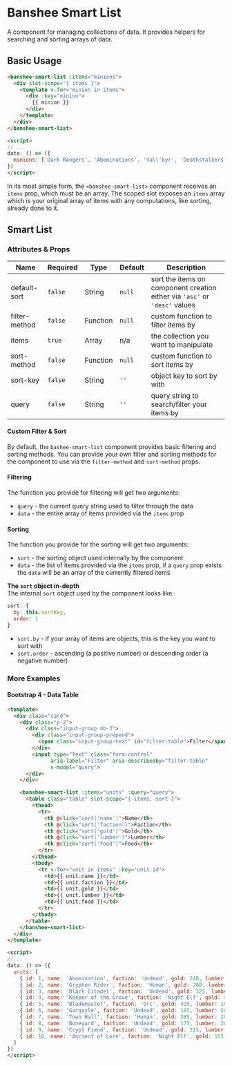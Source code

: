 # Banshee Smart List

A component for managing collections of data.  It provides helpers for searching and sorting arrays of data.

## Basic Usage

```html
<banshee-smart-list :items="minions">
  <div slot-scope="{ items }">
    <template v-for="minion in items">
      <div :key="minion">
        {{ minion }}
      </div>
    </template>
  </div>
</banshee-smart-list>

<script>
// ...
data: () => ({
  minions: ['Dark Rangers', 'Abominations', 'Val\'kyr', 'Deathstalkers']
})
</script>
```

In its most simple form, the `<banshee-smart-list>` component receives an `items` prop, which must be an array. The scoped slot exposes an `items` array which is your original array of items with any computations, like sorting, already done to it.

## Smart List

### Attributes & Props

| Name | Required | Type | Default | Description |
| ---  | ---      | ---  | ---     | ---         |
| default-sort | `false` | String | `null` | sort the items on component creation either via `'asc'` or `'desc'` values |
| filter-method | `false` | Function | `null` | custom function to filter items by |
| items | `true` | Array | n/a | the collection you want to manipulate |
| sort-method | `false` | Function | `null` | custom function to sort items by |
| sort-key | `false` | String | `''` | object key to sort by with | 
| query | `false` | String | `''` | query string to search/filter your items by |

#### Custom Filter & Sort

By default, the `bashee-smart-list` component provides basic filtering and sorting methods. You can provide your own filter and sorting methods for the component to use via the `filter-method` and `sort-method` props.

#### Filtering    
The function you provide for filtering will get two arguments:

- `query` - the current query string used to filter through the data
- `data` - the entire array of items provided via the `items` prop

#### Sorting   
The function you provide for the sorting will get two arguments:

- `sort` - the sorting object used internally by the component
- `data` - the list of items provided via the `items` prop, if a `query` prop exists the `data` will be an array of the currently filtered items

**The `sort` object in-depth**    
The internal `sort` object used by the component looks like:

```javascript
sort: {
  by: this.sortKey,
  order: 1
}
```

- `sort.by` - if your array of items are objects, this is the key you want to sort with
- `sort.order` - ascending (a positive number) or descending order (a negative number)

### More Examples

#### Bootstrap 4 - Data Table

```html
<template>
  <div class="card">
    <div class="p-2">
      <div class="input-group mb-3">
        <div class="input-group-prepend">
          <span class="input-group-text" id="filter-table">Filter</span>
        </div>
        <input type="text" class="form-control" 
              aria-label="Filter" aria-describedby="filter-table"
              v-model="query">
      </div>
    </div>

    <banshee-smart-list :items="units" :query="query">
      <table class="table" slot-scope="{ items, sort }">
        <thead>
          <tr>
            <th @click="sort('name')">Name</th>
            <th @click="sort('faction')">Faction</th>
            <th @click="sort('gold')">Gold</th>
            <th @click="sort('lumber')">Lumber</th>
            <th @click="sort('food')">Food</th>
          </tr>
        </thead>
        <tbody>
          <tr v-for="unit in items" :key="unit.id">
            <td>{{ unit.name }}</td>
            <td>{{ unit.faction }}</td>
            <td>{{ unit.gold }}</td>
            <td>{{ unit.lumber }}</td>
            <td>{{ unit.food }}</td>
          </tr>
        </tbody>
      </table>
    </banshee-smart-list>
  </div>
</template>

<script>
//...
data: () => ({
  units: [
    { id: 1, name: 'Abomination', faction: 'Undead', gold: 240, lumber: 40, food: 4 },
    { id: 2, name: 'Gryphon Rider', faction: 'Human', gold: 280, lumber: 70, food: 4 },
    { id: 3, name: 'Black Citadel', faction: 'Undead', gold: 325, lumber: 230, food: 10 },
    { id: 4, name: 'Keeper of the Grove', faction: 'Night Elf', gold: 425, lumber: 100, food: 5 },
    { id: 5, name: 'Blademaster', faction: 'Orc', gold: 425, lumber: 100, food: 5 },
    { id: 6, name: 'Gargoyle', faction: 'Undead', gold: 185, lumber: 30, food: 2 },
    { id: 7, name: 'Town Hall', faction: 'Human', gold: 385, lumber: 205, food: 12 },
    { id: 8, name: 'Boneyard', faction: 'Undead', gold: 175, lumber: 200, food: 0 },
    { id: 9, name: 'Crypt Fiend', faction: 'Undead', gold: 215, lumber: 40, food: 3 },
    { id: 10, name: 'Ancient of Lore', faction: 'Night Elf', gold: 155, lumber: 145, food: 0 },
  ]
})
</script>
```
